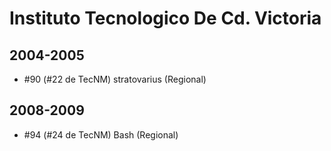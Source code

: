 # Instituto Tecnologico De Cd. Victoria

## 2004-2005

- #90 (#22 de TecNM) stratovarius (Regional)

## 2008-2009

- #94 (#24 de TecNM) Bash (Regional)


